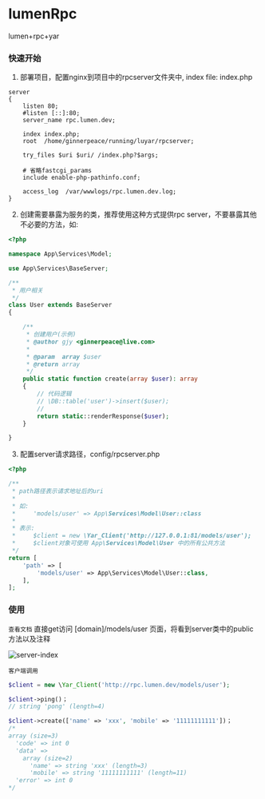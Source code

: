 # lumenRpc
lumen+rpc+yar

### 快速开始

1. 部署项目，配置nginx到项目中的rpcserver文件夹中, index file: index.php
```
server
{
    listen 80;
    #listen [::]:80;
    server_name rpc.lumen.dev;

    index index.php;
    root  /home/ginnerpeace/running/luyar/rpcserver;

    try_files $uri $uri/ /index.php?$args;

    # 省略fastcgi_params
    include enable-php-pathinfo.conf;

    access_log  /var/wwwlogs/rpc.lumen.dev.log;
}

```

2. 创建需要暴露为服务的类，推荐使用这种方式提供rpc server，不要暴露其他不必要的方法，如:
```php
<?php

namespace App\Services\Model;

use App\Services\BaseServer;

/**
 * 用户相关
 */
class User extends BaseServer
{

    /**
     * 创建用户(示例)
     * @author gjy <ginnerpeace@live.com>
     *
     * @param  array $user
     * @return array
     */
    public static function create(array $user): array
    {
        // 代码逻辑
        // \DB::table('user')->insert($user);
        //
        return static::renderResponse($user);
    }

}

```

3. 配置server请求路径，config/rpcserver.php

```php
<?php

/**
 * path路径表示请求地址后的uri
 *
 * 如:
 *     'models/user' => App\Services\Model\User::class
 *
 * 表示:
 *     $client = new \Yar_Client('http://127.0.0.1:81/models/user');
 *     $client对象可使用 App\Services\Model\User 中的所有公共方法
 */
return [
    'path' => [
        'models/user' => App\Services\Model\User::class,
    ],
];

```

### 使用

`查看文档` 直接get访问 [domain]/models/user 页面，将看到server类中的public方法以及注释

![server-index](https://github.com/ginnerpeace/luyar/blob/master/resources/yar-server-doc.png)

`客户端调用`
```php
$client = new \Yar_Client('http://rpc.lumen.dev/models/user');

$client->ping()；
// string 'pong' (length=4)

$client->create(['name' => 'xxx', 'mobile' => '11111111111'])；
/*
array (size=3)
  'code' => int 0
  'data' =>
    array (size=2)
      'name' => string 'xxx' (length=3)
      'mobile' => string '11111111111' (length=11)
  'error' => int 0
*/

```

